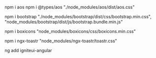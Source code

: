 <!-- Aos Animations -->
npm i aos
npm i @types/aos
"./node_modules/aos/dist/aos.css"


<!-- bootstrap -->
npm i bootstrap
"./node_modules/bootstrap/dist/css/bootstrap.min.css",
"node_modules/bootstrap/dist/js/bootstrap.bundle.min.js"


<!-- Box Icons -->
npm i boxicons
"node_modules/boxicons/css/boxicons.min.css"


<!-- ngx Toaster -->
npm i ngx-toastr
"node_modules/ngx-toastr/toastr.css"


<!-- Drag Drop -->
ng add igniteui-angular

